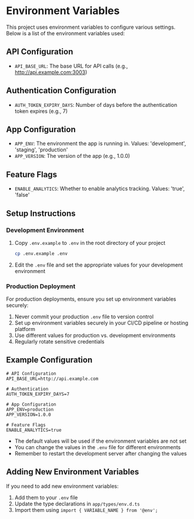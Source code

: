 # Environment Variables

This project uses environment variables to configure various settings. Below is a list of the environment variables used:

## API Configuration

- `API_BASE_URL`: The base URL for API calls (e.g., http://api.example.com:3003)

## Authentication Configuration

- `AUTH_TOKEN_EXPIRY_DAYS`: Number of days before the authentication token expires (e.g., 7)

## App Configuration

- `APP_ENV`: The environment the app is running in. Values: 'development', 'staging', 'production'
- `APP_VERSION`: The version of the app (e.g., 1.0.0)

## Feature Flags

- `ENABLE_ANALYTICS`: Whether to enable analytics tracking. Values: 'true', 'false'

## Setup Instructions

### Development Environment

1. Copy `.env.example` to `.env` in the root directory of your project
   ```bash
   cp .env.example .env
   ```
2. Edit the `.env` file and set the appropriate values for your development environment

### Production Deployment

For production deployments, ensure you set up environment variables securely:

1. Never commit your production `.env` file to version control
2. Set up environment variables securely in your CI/CD pipeline or hosting platform
3. Use different values for production vs. development environments
4. Regularly rotate sensitive credentials

## Example Configuration

```
# API Configuration
API_BASE_URL=http://api.example.com

# Authentication
AUTH_TOKEN_EXPIRY_DAYS=7

# App Configuration
APP_ENV=production
APP_VERSION=1.0.0

# Feature Flags
ENABLE_ANALYTICS=true
```

- The default values will be used if the environment variables are not set
- You can change the values in the `.env` file for different environments
- Remember to restart the development server after changing the values

## Adding New Environment Variables

If you need to add new environment variables:

1. Add them to your `.env` file
2. Update the type declarations in `app/types/env.d.ts`
3. Import them using `import { VARIABLE_NAME } from '@env';`
